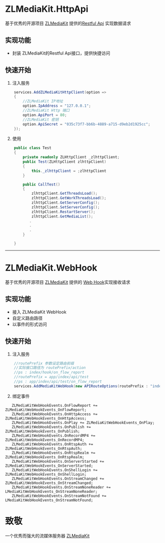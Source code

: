 # ZLMediaKit.HttpApi
基于优秀的开源项目 [ZLMediaKit](http://https://github.com/xia-chu/ZLMediaKit) 提供的[Restful Api](https://github.com/xia-chu/ZLMediaKit/wiki/MediaServer%E6%94%AF%E6%8C%81%E7%9A%84HTTP-API) 实现数据请求

## 实现功能
+ 封装 ZLMediaKit的Restful Api接口，提供快捷访问 

## 快速开始

1. 注入服务
```C#
    services.AddZLMediaKitHttpClient(option =>
    {
        //ZLMediaKit IP地址
        option.IpAddress = "127.0.0.1";
        //ZLMediaKit Http 端口
        option.ApiPort = 80;
        //ZLMediaKit 密钥
        option.ApiSecret = "035c73f7-bb6b-4889-a715-d9eb2d1925cc";
    });
```
2. 使用
```C#
    public class Test
    {
        private readonly ZLHttpClient _zlhttpClient;
        public Test(ZLHttpClient zlhttpClient)
        {
            this._zlhttpClient = ;zlhttpClient
        }

        public CallTest()
        {
            zlhttpClient.GetThreadsLoad();
            zlhttpClient.GetWorkThreadsLoad();
            zlhttpClient.GetServerConfig();
            zlhttpClient.SetServerConfig();
            zlhttpClient.RestartServer();
            zlhttpClient.GetMediaList();
           .
           .
           .
        }

    }
```

---

# ZLMediaKit.WebHook
基于优秀的开源项目 [ZLMediaKit](http://https://github.com/xia-chu/ZLMediaKit) 提供的 [Web Hook](https://github.com/xia-chu/ZLMediaKit/wiki/MediaServer%E6%94%AF%E6%8C%81%E7%9A%84HTTP-HOOK-API)实现接收请求

## 实现功能
+ 接入 ZLMediaKit WebHook
+ 自定义路由路径
+ 以事件的形式访问

## 快速开始
1. 注入服务
```C#
    //routePrefix 参数设定路由前缀
    //实际接口路径为 routePrefix/action
    //ps : index/hook/on_flow_report
    //routePrefix = app/index/api/test
    //ps : app/index/api/test/on_flow_report
    services.AddMediaKitWebHook(new APIRouteOptions(routePrefix : "index/hook"); 
```
2. 绑定事件
```
   ZLMediaKitWebHookEvents.OnFlowReport += ZLMediaKitWebHookEvents_OnFlowReport;
   ZLMediaKitWebHookEvents.OnHttpAccess += ZLMediaKitWebHookEvents_OnHttpAccess;
   ZLMediaKitWebHookEvents.OnPlay += ZLMediaKitWebHookEvents_OnPlay;
   ZLMediaKitWebHookEvents.OnPublish += ZLMediaKitWebHookEvents_OnPublish;
   ZLMediaKitWebHookEvents.OnRecordMP4 += ZLMediaKitWebHookEvents_OnRecordMP4;
   ZLMediaKitWebHookEvents.OnRtspAuth += ZLMediaKitWebHookEvents_OnRtspAuth;
   ZLMediaKitWebHookEvents.OnRtspRealm += ZLMediaKitWebHookEvents_OnRtspRealm;
   ZLMediaKitWebHookEvents.OnServerStarted += ZLMediaKitWebHookEvents_OnServerStarted;
   ZLMediaKitWebHookEvents.OnShellLogin += ZLMediaKitWebHookEvents_OnShellLogin;
   ZLMediaKitWebHookEvents.OnStreamChanged += ZLMediaKitWebHookEvents_OnStreamChanged;
   ZLMediaKitWebHookEvents.OnStreamNoneReader += LMediaKitWebHookEvents_OnStreamNoneReader;
   ZLMediaKitWebHookEvents.OnStreamNotFound += LMediaKitWebHookEvents_OnStreamNotFound;
```


# 致敬

一个优秀而强大的流媒体服务器 [ZLMediaKit](https://github.com/xia-chu/ZLMediaKit)

